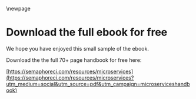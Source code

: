 \newpage

# Download the full ebook for free

We hope you have enjoyed this small sample of the ebook. 

Download the the full 70+ page handbook for free here:

[https://semaphoreci.com/resources/microservices](https://semaphoreci.com/resources/microservices?utm_medium=social&utm_source=pdf&utm_campaign=microserviceshandbook)

